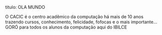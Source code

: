 titulo: OLA MUNDO

O CACIC é o centro acadêmico da computação há mais de 10 anos trazendo
cursos, conhecimento, felicidade, fofocas e o mais importante... GORÓ 
para todos os alunos da computação aqui do IBILCE

